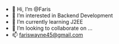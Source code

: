 - 👋 Hi, I’m @Faris
- 👀 I’m interested in Backend Development
- 🌱 I’m currently learning J2EE
- 💞️ I’m looking to collaborate on ...
- 📫 fariswayne45@gmail.com

<!---
Faris-wayne/Faris-wayne is a ✨ special ✨ repository because its `README.md` (this file) appears on your GitHub profile.
You can click the Preview link to take a look at your changes.
--->
